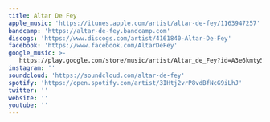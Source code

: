```yaml
---
title: Altar De Fey
apple_music: 'https://itunes.apple.com/artist/altar-de-fey/1163947257'
bandcamp: 'https://altar-de-fey.bandcamp.com'
discogs: 'https://www.discogs.com/artist/4161840-Altar-De-Fey'
facebook: 'https://www.facebook.com/AltarDeFey'
google_music: >-
   https://play.google.com/store/music/artist/Altar_de_Fey?id=A3e6kmty5ua7anjp7dwak2kqdzu
instagram: ''
soundcloud: 'https://soundcloud.com/altar-de-fey'
spotify: 'https://open.spotify.com/artist/3IHtj2vrP8vdBfNcG9iLhJ'
twitter: ''
website: ''
youtube: ''
---
```


